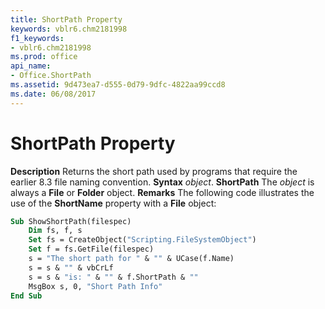 ```yaml
---
title: ShortPath Property
keywords: vblr6.chm2181998
f1_keywords:
- vblr6.chm2181998
ms.prod: office
api_name:
- Office.ShortPath
ms.assetid: 9d473ea7-d555-0d79-9dfc-4822aa99ccd8
ms.date: 06/08/2017
---
```



# ShortPath Property



 **Description**
Returns the short path used by programs that require the earlier 8.3 file naming convention.
 **Syntax**
 _object_. **ShortPath**
The  _object_ is always a **File** or **Folder** object.
 **Remarks**
The following code illustrates the use of the  **ShortName** property with a **File** object:



```vb
Sub ShowShortPath(filespec)
    Dim fs, f, s
    Set fs = CreateObject("Scripting.FileSystemObject")
    Set f = fs.GetFile(filespec)
    s = "The short path for " & "" & UCase(f.Name)
    s = s & "" & vbCrLf
    s = s & "is: " & "" & f.ShortPath & ""
    MsgBox s, 0, "Short Path Info"
End Sub
```


